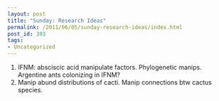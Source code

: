 ```yaml
---
layout: post
title: "Sunday: Research Ideas"
permalink: /2011/06/05/sunday-research-ideas/index.html
post_id: 393
tags: 
- Uncategorized
---
```


<ol>
	<li>IFNM: absciscic acid manipulate factors. Phylogenetic manips. Argentine ants colonizing in IFNM?</li>
	<li>Manip abund distributions of cacti. Manip connections btw cactus species.</li>
</ol>
<div>

&nbsp;

</div>
<div>

&nbsp;

</div>
<div></div>